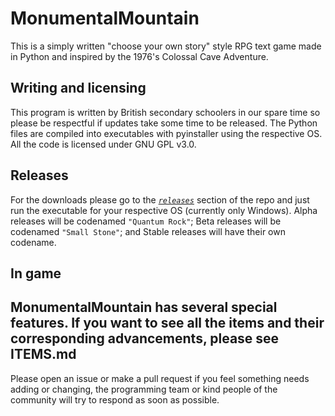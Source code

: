 # MonumentalMountain
This is a simply written "choose your own story" style RPG text game made in Python and inspired by the 1976's Colossal Cave Adventure.

## Writing and licensing

This program is written by British secondary schoolers in our spare time so please be respectful if updates take some time to be released. The Python files are compiled into executables with pyinstaller using the respective OS. All the code is licensed under GNU GPL v3.0.

## Releases

For the downloads please go to the [*`releases`*](https://github.com/JTech-Labs/MonumentalMountain/releases) section of the repo and just run the executable for your respective OS (currently only Windows). Alpha releases will be codenamed `"Quantum Rock"`; Beta releases will be codenamed `"Small Stone"`; and Stable releases will have their own codename.

## In game
MonumentalMountain has several special features. If you want to see all the items and their corresponding advancements, please see ITEMS.md
---

Please open an issue or make a pull request if you feel something needs adding or changing, the programming team or kind people of the community will try to respond as soon as possible.

